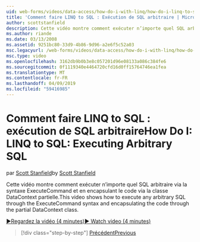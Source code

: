 ```yaml
---
uid: web-forms/videos/data-access/how-do-i-with-linq/how-do-i-linq-to-sql-executing-arbitrary-sql
title: 'Comment faire LINQ to SQL : Exécution de SQL arbitraire | Microsoft Docs'
author: scottstanfield
description: Cette vidéo montre comment exécuter n’importe quel SQL arbitraire via la syntaxe ExecuteCommand et en encapsulant le code via la classe DataContext partielle.
ms.author: riande
ms.date: 03/13/2008
ms.assetid: 9251bc80-33d9-4b86-9d96-a2e6f5c52a03
msc.legacyurl: /web-forms/videos/data-access/how-do-i-with-linq/how-do-i-linq-to-sql-executing-arbitrary-sql
msc.type: video
ms.openlocfilehash: 3162db9b0b3e8c057201d96e08133a086c384fe6
ms.sourcegitcommit: 0f1119340e4464720cfd16d0ff15764746ea1fea
ms.translationtype: MT
ms.contentlocale: fr-FR
ms.lasthandoff: 04/09/2019
ms.locfileid: "59416985"
---
```

# <a name="how-do-i-linq-to-sql-executing-arbitrary-sql"></a><span data-ttu-id="a750a-103">Comment faire LINQ to SQL : exécution de SQL arbitraire</span><span class="sxs-lookup"><span data-stu-id="a750a-103">How Do I: LINQ to SQL: Executing Arbitrary SQL</span></span>

<span data-ttu-id="a750a-104">par [Scott Stanfield](https://github.com/scottstanfield)</span><span class="sxs-lookup"><span data-stu-id="a750a-104">by [Scott Stanfield](https://github.com/scottstanfield)</span></span>

<span data-ttu-id="a750a-105">Cette vidéo montre comment exécuter n’importe quel SQL arbitraire via la syntaxe ExecuteCommand et en encapsulant le code via la classe DataContext partielle.</span><span class="sxs-lookup"><span data-stu-id="a750a-105">This video shows how to execute any arbitrary SQL through the ExecuteCommand syntax and encapsulating the code through the partial DataContext class.</span></span>

[<span data-ttu-id="a750a-106">&#9654;Regardez la vidéo (4 minutes)</span><span class="sxs-lookup"><span data-stu-id="a750a-106">&#9654; Watch video (4 minutes)</span></span>](https://channel9.msdn.com/Blogs/ASP-NET-Site-Videos/how-do-i-linq-to-sql-executing-arbitrary-sql)

> [!div class="step-by-step"]
> [<span data-ttu-id="a750a-107">Précédent</span><span class="sxs-lookup"><span data-stu-id="a750a-107">Previous</span></span>](how-do-i-linq-to-sql-updating-with-stored-procedures.md)
